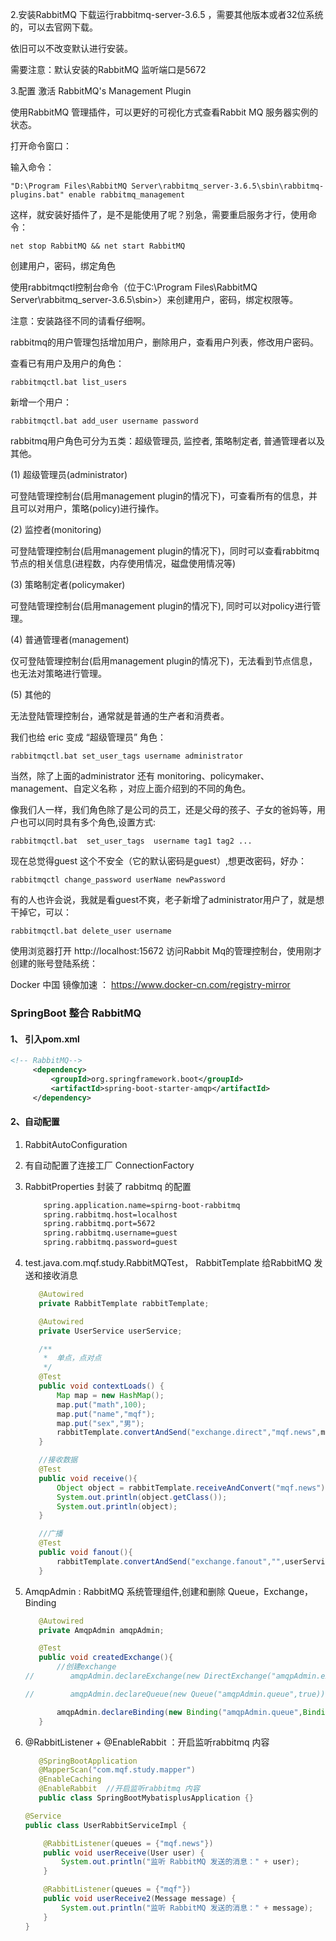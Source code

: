 2.安装RabbitMQ
下载运行rabbitmq-server-3.6.5 ，需要其他版本或者32位系统的，可以去官网下载。

依旧可以不改变默认进行安装。

需要注意：默认安装的RabbitMQ 监听端口是5672

3.配置
激活 RabbitMQ's Management Plugin

使用RabbitMQ 管理插件，可以更好的可视化方式查看Rabbit MQ 服务器实例的状态。

打开命令窗口：

输入命令：

    "D:\Program Files\RabbitMQ Server\rabbitmq_server-3.6.5\sbin\rabbitmq-plugins.bat" enable rabbitmq_management

这样，就安装好插件了，是不是能使用了呢？别急，需要重启服务才行，使用命令：
    
    net stop RabbitMQ && net start RabbitMQ

创建用户，密码，绑定角色

使用rabbitmqctl控制台命令（位于C:\Program Files\RabbitMQ Server\rabbitmq_server-3.6.5\sbin>）来创建用户，密码，绑定权限等。

注意：安装路径不同的请看仔细啊。

rabbitmq的用户管理包括增加用户，删除用户，查看用户列表，修改用户密码。

查看已有用户及用户的角色：

    rabbitmqctl.bat list_users

新增一个用户：

    rabbitmqctl.bat add_user username password

rabbitmq用户角色可分为五类：超级管理员, 监控者, 策略制定者, 普通管理者以及其他。

(1) 超级管理员(administrator)

可登陆管理控制台(启用management plugin的情况下)，可查看所有的信息，并且可以对用户，策略(policy)进行操作。

(2) 监控者(monitoring)

可登陆管理控制台(启用management plugin的情况下)，同时可以查看rabbitmq节点的相关信息(进程数，内存使用情况，磁盘使用情况等) 

(3) 策略制定者(policymaker)

可登陆管理控制台(启用management plugin的情况下), 同时可以对policy进行管理。

(4) 普通管理者(management)

仅可登陆管理控制台(启用management plugin的情况下)，无法看到节点信息，也无法对策略进行管理。

(5) 其他的

无法登陆管理控制台，通常就是普通的生产者和消费者。


我们也给 eric 变成 “超级管理员” 角色：

    rabbitmqctl.bat set_user_tags username administrator

当然，除了上面的administrator 还有 monitoring、policymaker、management、自定义名称 ，对应上面介绍到的不同的角色。

像我们人一样，我们角色除了是公司的员工，还是父母的孩子、子女的爸妈等，用户也可以同时具有多个角色,设置方式:

    rabbitmqctl.bat  set_user_tags  username tag1 tag2 ...


现在总觉得guest 这个不安全（它的默认密码是guest）,想更改密码，好办：

    rabbitmqctl change_password userName newPassword

有的人也许会说，我就是看guest不爽，老子新增了administrator用户了，就是想干掉它，可以：

    rabbitmqctl.bat delete_user username

使用浏览器打开 http://localhost:15672 访问Rabbit Mq的管理控制台，使用刚才创建的账号登陆系统：




Docker 中国 镜像加速 ： https://www.docker-cn.com/registry-mirror




###  SpringBoot 整合 RabbitMQ
#### 1、 引入pom.xml
   ```xml
<!-- RabbitMQ-->
        <dependency>
            <groupId>org.springframework.boot</groupId>
            <artifactId>spring-boot-starter-amqp</artifactId>
        </dependency>
   ```
#### 2、自动配置
1) RabbitAutoConfiguration

2) 有自动配置了连接工厂 ConnectionFactory

3) RabbitProperties 封装了 rabbitmq 的配置

    ```xml
        spring.application.name=spirng-boot-rabbitmq
        spring.rabbitmq.host=localhost
        spring.rabbitmq.port=5672
        spring.rabbitmq.username=guest
        spring.rabbitmq.password=guest
    ```
4) test.java.com.mqf.study.RabbitMQTest， RabbitTemplate 给RabbitMQ 发送和接收消息

     ```java
        @Autowired
        private RabbitTemplate rabbitTemplate;
    
        @Autowired
        private UserService userService;
    
        /**
         *  单点，点对点
         */
        @Test
        public void contextLoads() {
            Map map = new HashMap();
            map.put("math",100);
            map.put("name","mqf");
            map.put("sex","男");
            rabbitTemplate.convertAndSend("exchange.direct","mqf.news",map);
        }
    
        //接收数据
        @Test
        public void receive(){
            Object object = rabbitTemplate.receiveAndConvert("mqf.news");
            System.out.println(object.getClass());
            System.out.println(object);
        }
    
        //广播
        @Test
        public void fanout(){
            rabbitTemplate.convertAndSend("exchange.fanout","",userService.getUserById(1L));
        }
     ```
5) AmqpAdmin : RabbitMQ 系统管理组件,创建和删除 Queue，Exchange，Binding

     ```java
        @Autowired
        private AmqpAdmin amqpAdmin;
    
        @Test
        public void createdExchange(){
            //创建exchange
    //        amqpAdmin.declareExchange(new DirectExchange("amqpAdmin.exchange"));
    
    //        amqpAdmin.declareQueue(new Queue("amqpAdmin.queue",true));
    
            amqpAdmin.declareBinding(new Binding("amqpAdmin.queue",Binding.DestinationType.QUEUE,"amqpAdmin.exchange","amqpAdmin",null));
        }
     ```
     
6) @RabbitListener + @EnableRabbit ：开启监听rabbitmq 内容


     ```java
        @SpringBootApplication
        @MapperScan("com.mqf.study.mapper")
        @EnableCaching
        @EnableRabbit  //开启监听rabbitmq 内容
        public class SpringBootMybatisplusApplication {}
     ```
    ````java
    @Service
    public class UserRabbitServiceImpl {
    
        @RabbitListener(queues = {"mqf.news"})
        public void userReceive(User user) {
            System.out.println("监听 RabbitMQ 发送的消息：" + user);
        }
    
        @RabbitListener(queues = {"mqf"})
        public void userReceive2(Message message) {
            System.out.println("监听 RabbitMQ 发送的消息：" + message);
        }
    }
    ````